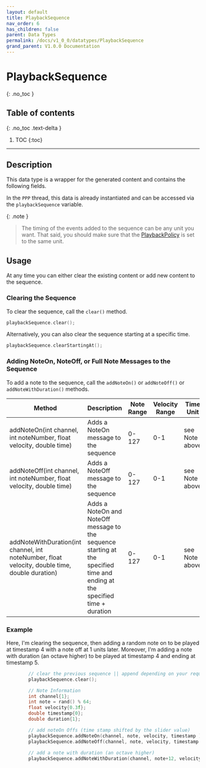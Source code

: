```yaml
---
layout: default
title: PlaybackSequence
nav_order: 6
has_children: false
parent: Data Types
permalink: /docs/v1_0_0/datatypes/PlaybackSequence
grand_parent: V1.0.0 Documentation
---
```


# PlaybackSequence
{: .no_toc }

## Table of contents
{: .no_toc .text-delta }

1. TOC
{:toc}

---

## Description

This data type is a wrapper for the generated content and contains the following fields.

In the `PPP` thread, this data is already instantiated and can be accessed via the 
`playbackSequence` variable. 

{: .note }
> The timing of the events added to the sequence can be any unit you want.
> That said, you should make sure that the [PlaybackPolicy]({{site.baseurl}}/datatypes/PlaybackPolicy) is set to the same unit.
>

## Usage

At any time you can either clear the existing content or add new content to the sequence.

### Clearing the Sequence

To clear the sequence, call the `clear()` method.

```cpp
playbackSequence.clear();
```

Alternatively, you can also clear the sequence starting at a specific time.

```cpp
playbackSequence.clearStartingAt();
```


### Adding NoteOn, NoteOff, or Full Note Messages to the Sequence

To add a note to the sequence, call the `addNoteOn()` or `addNoteOff()` or `addNoteWithDuration()` methods.

| Method | Description                                           |Note Range|Velocity Range| Time Unit                                         |
|--------|-------------------------------------------------------|----------|--------------|---------------------------------------------------|
|addNoteOn(int channel, int noteNumber, float velocity, double time)| Adds a NoteOn message to the sequence                 | 0-127 | 0-1 |see Note above |
|addNoteOff(int channel, int noteNumber, float velocity, double time)| Adds a NoteOff message to the sequence                | 0-127 | 0-1 |see Note above |
| addNoteWithDuration(int channel, int noteNumber, float velocity, double time, double duration)| Adds a NoteOn and NoteOff message to the sequence starting at the specified time and ending at the specified time + duration | 0-127 | 0-1 |see Note above |


### Example

Here, I'm clearing the sequence, then adding a random note on to be played at timestamp 4 with a note off at 1 units later.
Moreover, I'm adding a note with duration (an octave higher) to be played at timestamp 4 and ending at timestamp 5.

```cpp
        // clear the previous sequence || append depending on your requirements
        playbackSequence.clear();

        // Note Information
        int channel{1};
        int note = rand() % 64;
        float velocity{0.3f};
        double timestamp{0};
        double duration{1};

        // add noteOn Offs (time stamp shifted by the slider value)
        playbackSequence.addNoteOn(channel, note, velocity, timestamp );
        playbackSequence.addNoteOff(channel, note, velocity, timestamp + duration);
        
        // add a note with duration (an octave higher)
        playbackSequence.addNoteWithDuration(channel, note+12, velocity, timestamp , duration);
```